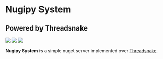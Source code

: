 # Nugipy System
## Powered by Threadsnake

[![](https://img.shields.io/badge/Threadsnake-0.0.18-yellow.svg)](https://pypi.org/project/threadsnake/#history)
[![](https://img.shields.io/badge/Repo-Github-purple.svg)](https://github.com/codeRookieErick/nugipy-system.git)
![](https://img.shields.io/badge/Python_3.6-red.svg)

**Nugipy System** is a simple nuget server implemented over [Threadsnake](https://pypi.org/project/threadsnake/#history).